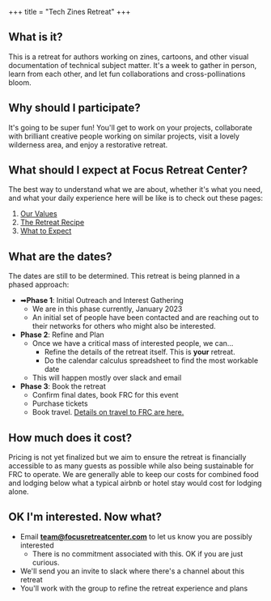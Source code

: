 +++
title = "Tech Zines Retreat"
+++

## What is it?

This is a retreat for authors working on zines, cartoons, and other visual documentation of technical subject matter. It's a week to gather in person, learn from each other, and let fun collaborations and cross-pollinations bloom.

## Why should I participate?

It's going to be super fun! You'll get to work on your projects, collaborate with brilliant creative people working on similar projects, visit a lovely wilderness area, and enjoy a restorative retreat.

## What should I expect at Focus Retreat Center?

The best way to understand what we are about, whether it's what you need, and what your daily experience here will be like is to check out these pages:

1. [Our Values](/values)
1. [The Retreat Recipe](/recipe)
1. [What to Expect](/what-to-expect)

## What are the dates?

The dates are still to be determined. This retreat is being planned in a phased approach:

* ➡**Phase 1**: Initial Outreach and Interest Gathering
  * We are in this phase currently, January 2023
  * An initial set of people have been contacted and are reaching out to their networks for others who might also be interested.
* **Phase 2**: Refine and Plan
  * Once we have a critical mass of interested people, we can…
    * Refine the details of the retreat itself. This is **your** retreat.
    * Do the calendar calculus spreadsheet to find the most workable date
  * This will happen mostly over slack and email
* **Phase 3**: Book the retreat
  * Confirm final dates, book FRC for this event
  * Purchase tickets
  * Book travel. [Details on travel to FRC are here.](/travel)

## How much does it cost?

Pricing is not yet finalized but we aim to ensure the retreat is financially accessible to as many guests as possible while also being sustainable for FRC to operate. We are generally able to keep our costs for combined food and lodging below what a typical airbnb or hotel stay would cost for lodging alone.

## OK I'm interested. Now what?

* Email **team@focusretreatcenter.com** to let us know you are possibly interested
  * There is no commitment associated with this. OK if you are just curious.
* We'll send you an invite to slack where there's a channel about this retreat
* You'll work with the group to refine the retreat experience and plans
